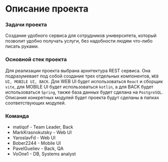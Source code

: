 # Описание проекта

### Задачи проекта
Создание удобного сервиса для сотрудников университета, который позволит удобно получать услуги, без надобности людям что-либо писать руками.

### Основной стек проекта
Для реализации проекта выбрана архитектура REST сервиса. Она подразумевает под собой создание трех отдельных компонентов, `WEB UI, MOBILE UI, BACK`. Для WEB UI будет использоваться `React` и сборщик `vite`, для MOBILE UI будет использоваться `kotlin`, а для BACK будет использоваться `Spring`, также база данных будет сделана на `PostgreSQL`. Описания конкретных модулей будет проекта будут сделаны в папках соответствующих модулей.

### Команда
- matiqof - Team Leader, Back
- MarkKrasnokutsky - Web UI
- YaroslavFd - Web UI
- Bober2244 - Mobile UI
- PavelGueliev - Back, QA
- VoOne1 - DB, Systems analyst
